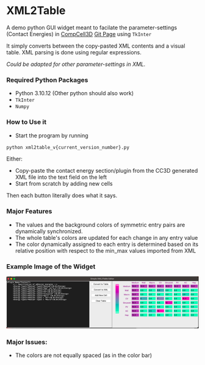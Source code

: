 # XML2Table
A demo python GUI widget meant to facilate the parameter-settings (Contact Energies) in [CompCell3D](https://compucell3d.org/) [Git Page](https://github.com/CompuCell3D/CompuCell3D) using `TkInter`

It simply converts between the copy-pasted XML contents and a visual table. XML parsing is done using regular expressions. 

*Could be adapted for other parameter-settings in XML.*

### Required Python Packages
- Python 3.10.12 (Other python should also work)
- `TkInter`
- `Numpy`

### How to Use it
- Start the program by running 
```bash
python xml2table_v{current_version_number}.py
```

Either:
- Copy-paste the contact energy section/plugin from the CC3D generated XML file into the text field on the left
- Start from scratch by adding new cells

Then each button literally does what it says.

### Major Features
- The values and the background colors of symmetric entry pairs are dynamically synchronized.
- The whole table's colors are updated for each change in any entry value
- The color dynamically assigned to each entry is determined based on its relative position with respect to the min_max values imported from XML

### Example Image of the Widget
<img src="./images/example_v02_2.png">


### Major Issues:                                                                                            
- The colors are not equally spaced (as in the color bar)

